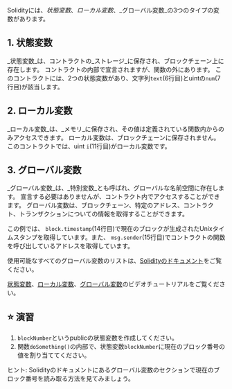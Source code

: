 Solidityには、_状態変数_、_ローカル変数_、_グローバル変数_の3つのタイプの変数があります。

## 1. 状態変数

_状態変数_は、コントラクトの_ストレージ_に保存され、ブロックチェーン上に存在します。 コントラクトの内部で宣言されますが、関数の外にあります。
このコントラクトには、2つの状態変数があり、文字列`text`(6行目)とuintの`num`(7行目)が該当します。

## 2. ローカル変数

_ローカル変数_は、_メモリ_に保存され、その値は定義されている関数内からのみアクセスできます。 ローカル変数は、ブロックチェーンに保存されません。
このコントラクトでは、uint `i`(11行目)がローカル変数です。

## 3. グローバル変数

_グローバル変数_は、_特別変数_とも呼ばれ、グローバルな名前空間に存在します。 宣言する必要はありませんが、コントラクト内でアクセスすることができます。
グローバル変数は、ブロックチェーン、特定のアドレス、コントラクト、トランザクションについての情報を取得することができます。

この例では、 `block.timestamp`(14行目)で現在のブロックが生成されたUnixタイムスタンプを取得しています。また、 `msg.sender`(15行目)でコントラクトの関数を呼び出しているアドレスを取得しています。

使用可能なすべてのグローバル変数のリストは、<a href="https://docs.soliditylang.org/en/latest/cheatsheet.html?highlight=Variables#global-variables" target="_blank">Solidityのドキュメント</a>をご覧ください。

<a href="https://www.youtube.com/watch?v=hl692-xJPUQ" target="_blank">状態変数</a>、<a href="https://www.youtube.com/watch?v=5Gxzwn0SQDU" target="_blank">ローカル変数</a>、<a href="https://www.youtube.com/watch?v=ryA86ZiSD-w" target="_blank">グローバル変数</a>のビデオチュートリアルをご覧ください。

## ⭐️ 演習

1. `blockNumber`というpublicの状態変数を作成してください。
2. 関数`doSomething()`の内部で、状態変数`blockNumber`に現在のブロック番号の値を割り当ててください。

ヒント: Solidityのドキュメントにあるグローバル変数のセクションで現在のブロック番号を読み取る方法を見てみましょう。
